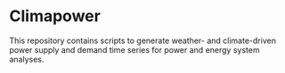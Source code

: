 # Climapower

This repository contains scripts to generate weather- and climate-driven power supply and demand time series for power and energy system analyses.
